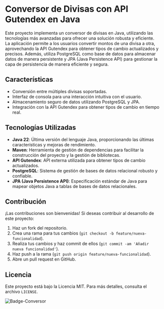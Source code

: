 <!DOCTYPE html>
<html lang="es">
<body>
  <h1>Conversor de Divisas con API Gutendex en Java</h1>

  <p>Este proyecto implementa un conversor de divisas en Java, utilizando las tecnologías más avanzadas para ofrecer una solución robusta y eficiente. La aplicación permite a los usuarios convertir montos de una divisa a otra, aprovechando la API Gutendex para obtener tipos de cambio actualizados y precisos. Además, utiliza PostgreSQL como base de datos para almacenar datos de manera persistente y JPA (Java Persistence API) para gestionar la capa de persistencia de manera eficiente y segura.</p>

  <h2>Características</h2>
  <ul>
    <li>Conversión entre múltiples divisas soportadas.</li>
    <li>Interfaz de consola para una interacción intuitiva con el usuario.</li>
    <li>Almacenamiento seguro de datos utilizando PostgreSQL y JPA.</li>
    <li>Integración con la API Gutendex para obtener tipos de cambio en tiempo real.</li>
  </ul>

  <h2>Tecnologías Utilizadas</h2>
  <ul>
    <li><strong>Java 22</strong>: Última versión del lenguaje Java, proporcionando las últimas características y mejoras de rendimiento.</li>
    <li><strong>Maven</strong>: Herramienta de gestión de dependencias para facilitar la construcción del proyecto y la gestión de bibliotecas.</li>
    <li><strong>API Gutendex</strong>: API externa utilizada para obtener tipos de cambio actualizados.</li>
    <li><strong>PostgreSQL</strong>: Sistema de gestión de bases de datos relacional robusto y confiable.</li>
    <li><strong>JPA (Java Persistence API)</strong>: Especificación estándar de Java para mapear objetos Java a tablas de bases de datos relacionales.</li>
  </ul>

  <h2>Contribución</h2>
  <p>¡Las contribuciones son bienvenidas! Si deseas contribuir al desarrollo de este proyecto:</p>
  <ol>
    <li>Haz un fork del repositorio.</li>
    <li>Crea una rama para tus cambios (<code>git checkout -b feature/nueva-funcionalidad</code>).</li>
    <li>Realiza tus cambios y haz commit de ellos (<code>git commit -am 'Añadir nueva funcionalidad'</code>).</li>
    <li>Haz push a la rama (<code>git push origin feature/nueva-funcionalidad</code>).</li>
    <li>Abre un pull request en GitHub.</li>
  </ol>

  <h2>Licencia</h2>
  <p>Este proyecto está bajo la Licencia MIT. Para más detalles, consulta el archivo <code>LICENSE</code>.</p>
</body>
</html>

![Badge-Conversor](https://github.com/bchavajay/CONVERSOR-MONEDAS-ALURA/assets/29126881/52cb25c1-fa13-42f8-bb3d-e763ae14de66)
